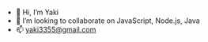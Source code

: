 - 👋 Hi, I’m Yaki
- 💞️ I’m looking to collaborate on JavaScript, Node.js, Java
- 📫 yaki3355@gmail.com
